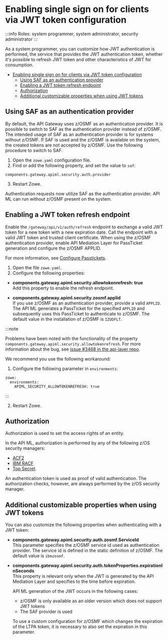 # Enabling single sign on for clients via JWT token configuration 

:::info Roles: system programmer, system administrator, security administrator
:::

As a system programmer, you can customize how JWT authentication is performed, the service that provides the JWT authentication token, whether it's possible to refresh JWT token and other characteristics of JWT for consumption. 

- [Enabling single sign on for clients via JWT token configuration](#enabling-single-sign-on-for-clients-via-jwt-token-configuration)
  - [Using SAF as an authentication provider](#using-saf-as-an-authentication-provider)
  - [Enabling a JWT token refresh endpoint](#enabling-a-jwt-token-refresh-endpoint)
  - [Authorization](#authorization)
  - [Additional customizable properties when using JWT tokens](#additional-customizable-properties-when-using-jwt-tokens)

## Using SAF as an authentication provider

By default, the API Gateway uses z/OSMF as an authentication provider. It is possible to switch to SAF as the authentication
provider instead of z/OSMF. The intended usage of SAF as an authentication provider is for systems without z/OSMF.
If SAF is used and the z/OSMF is available on the system, the created tokens are not accepted by z/OSMF. Use
the following procedure to switch to SAF. 
     
1. Open the `zowe.yaml` configuration file.
2. Find or add the following property, and set the value to `saf`:
```
components.gateway.apiml.security.auth.provider
```
3. Restart Zowe.

Authentication requests now utilize SAF as the authentication provider. API ML can run without z/OSMF present on the system. 

## Enabling a JWT token refresh endpoint

Enable the `/gateway/api/v1/auth/refresh` endpoint to exchange a valid JWT token for a new token with a new expiration date. Call the endpoint with a valid JWT token and trusted client certificate. When using the z/OSMF authentication provider, enable API Mediation Layer for PassTicket generation and configure the z/OSMF APPLID. 

For more information, see [Configure Passtickets](configuration-extender-passtickets.md).

1. Open the file `zowe.yaml`.
2. Configure the following properties:

  * **components.gateway.apiml.security.allowtokenrefresh: true**  
  Add this property to enable the refresh endpoint.

  * **components.gateway.apiml.security.zosmf.applid**  
  If you use z/OSMF as an authentication provider, provide a valid `APPLID`. The API ML generates a PassTicket for the specified `APPLID` and subsequently uses this PassTicket to authenticate to z/OSMF. The default value in the installation of z/OSMF is `IZUDFLT`.

:::note

Problems have been noted with the functionality of the property `components.gateway.apiml.security.allowtokenrefresh`. For more information about the bug, see [issue #3468 in the api-layer repo](https://github.com/zowe/api-layer/issues/3468). 

We recommend you use the following workaround:

1. Configure the following parameter in `environments`:

```
zowe:
  environments:
    APIML_SECURITY_ALLOWTOKENREFRESH: true 
```
:::

2. Restart Zowe.

## Authorization

Authorization is used to set the access rights of an entity.

In the API ML, authorization is performed by any of the following z/OS security managers:
* [ACF2](https://www.broadcom.com/products/mainframe/identity-access/acf2)
* [IBM RACF](https://www.ibm.com/support/knowledgecenter/zosbasics/com.ibm.zos.zsecurity/zsecc_042.htm)
* [Top Secret](https://www.broadcom.com/products/mainframe/security/top-secret). 

An authentication token is used as proof of valid authentication. The authorization checks, however, are always performed by the z/OS security manager.

## Additional customizable properties when using JWT tokens

You can also customize the following properties when authenticating with a JWT token:

* **components.gateway.apiml.security.auth.zosmf.ServiceId**  
    This parameter specifies the z/OSMF service id used as authentication provider. The service id is defined in the static definition of z/OSMF. The default value is `ibmzosmf`.

* **components.gateway.apiml.security.auth.tokenProperties.expirationInSeconds**  
    This property is relevant only when the JWT is generated by the API Mediation Layer and specifies to the time before expiration.

    API ML generation of the JWT occurs in the following cases:

    * z/OSMF is only available as an older version which does not support JWT tokens  
    * The SAF provider is used

    To use a custom configuration for z/OSMF which changes the expiration of the LTPA token, it is necessary to also set the expiration in this parameter.
    

